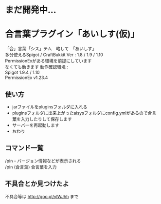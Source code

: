 # まだ開発中...

# 合言葉プラグイン「あいしす(仮)」
「合」言葉「シス」テム　略して　「あいしす」<br>
多分使えるSpigot / CraftBukkit Ver : 1.8 / 1.9 / 1.10<br>
PermissionExがある環境を前提にしています<br>
なくても動きます
動作確認環境 :<br>
Spigot 1.9.4 / 1.10<br>
PermissionEx v1.23.4
## 使い方
- jarファイルをpluginsフォルダに入れる
- pluginsフォルダに出来上がったaisysフォルダにconfig.ymlがあるので合言葉を入力したりして保存します
- サーバーを再起動します
- おわり
## コマンド一覧
/pin - バージョン情報などが表示される<br>
/pin (合言葉) 合言葉を入力<br>

## 不具合とか見つけたよ
不具合等は http://goo.gl/ylWJhh まで